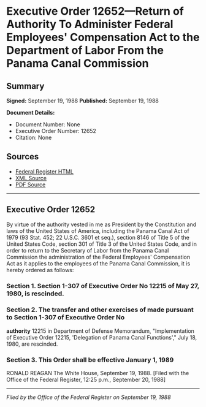 # Executive Order 12652—Return of Authority To Administer Federal Employees' Compensation Act to the Department of Labor From the Panama Canal Commission

## Summary

**Signed:** September 19, 1988
**Published:** September 19, 1988

**Document Details:**
- Document Number: None
- Executive Order Number: 12652
- Citation: None

## Sources
- [Federal Register HTML](https://www.presidency.ucsb.edu/documents/executive-order-12652-return-authority-administer-federal-employees-compensation-act-the)
- [XML Source](None)
- [PDF Source](None)

---

## Executive Order 12652

By virtue of the authority vested in me as President by the Constitution and laws of the United States of America, including the Panama Canal Act of 1979 (93 Stat. 452; 22 U.S.C. 3601 et seq.), section 8146 of Title 5 of the United States Code, section 301 of Title 3 of the United States Code, and in order to return to the Secretary of Labor from the Panama Canal Commission the administration of the Federal Employees' Compensation Act as it applies to the employees of the Panama Canal Commission, it is hereby ordered as follows:
### Section 1. Section 1-307 of Executive Order No 12215 of May 27, 1980, is rescinded.

### Section 2. The transfer and other exercises of  made pursuant to Section 1-307 of Executive Order No

**authority**
 12215 in Department of Defense Memorandum, "Implementation of Executive Order 12215, 'Delegation of Panama Canal Functions'," July 18, 1980, are rescinded.

### Section 3. This Order shall be effective January 1, 1989

RONALD REAGAN
The White House,
September 19, 1988.
[Filed with the Office of the Federal Register, 12:25 p.m., September 20, 1988]

---

*Filed by the Office of the Federal Register on September 19, 1988*
